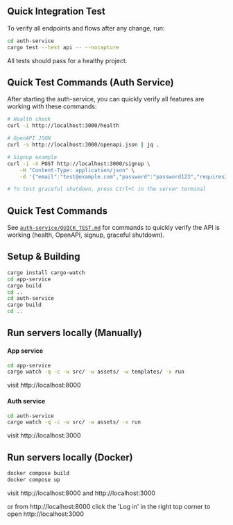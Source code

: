 ## Quick Integration Test
To verify all endpoints and flows after any change, run:

```sh
cd auth-service
cargo test --test api -- --nocapture
```
All tests should pass for a healthy project.
## Quick Test Commands (Auth Service)
After starting the auth-service, you can quickly verify all features are working with these commands:

```sh
# Health check
curl -i http://localhost:3000/health

# OpenAPI JSON
curl -s http://localhost:3000/openapi.json | jq .

# Signup example
curl -i -X POST http://localhost:3000/signup \
	-H "Content-Type: application/json" \
	-d '{"email":"test@example.com","password":"password123","requires2FA":false}'

# To test graceful shutdown, press Ctrl+C in the server terminal
```
## Quick Test Commands
See [`auth-service/QUICK_TEST.md`](auth-service/QUICK_TEST.md) for commands to quickly verify the API is working (health, OpenAPI, signup, graceful shutdown).
## Setup & Building
```bash
cargo install cargo-watch
cd app-service
cargo build
cd ..
cd auth-service
cargo build
cd ..
```

## Run servers locally (Manually)
#### App service
```bash
cd app-service
cargo watch -q -c -w src/ -w assets/ -w templates/ -x run
```

visit http://localhost:8000

#### Auth service
```bash
cd auth-service
cargo watch -q -c -w src/ -w assets/ -x run
```

visit http://localhost:3000

## Run servers locally (Docker)
```bash
docker compose build
docker compose up
```

visit http://localhost:8000 and http://localhost:3000

or from http://localhost:8000 click the 'Log in' in the right top corner to open http://localhost:3000